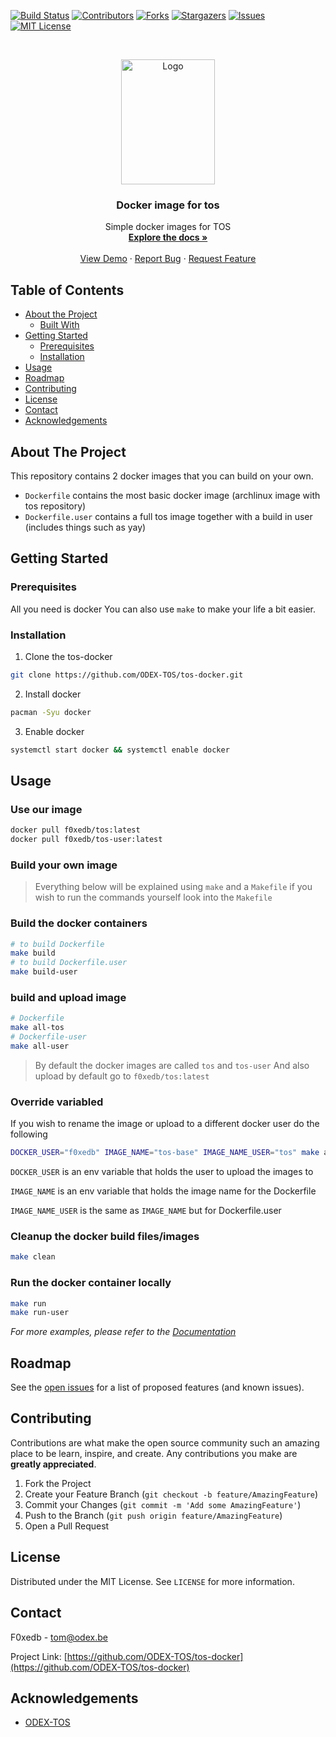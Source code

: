 [![Build Status](https://jenkins.odex.be/buildStatus/icon?job=tos-docker)](https://jenkins.odex.be/view/tos/job/tos-docker/)
[![Contributors][contributors-shield]][contributors-url]
[![Forks][forks-shield]][forks-url]
[![Stargazers][stars-shield]][stars-url]
[![Issues][issues-shield]][issues-url]
[![MIT License][license-shield]][license-url]

<!-- PROJECT LOGO -->
<br />
<p align="center">
  <a href="https://github.com/ODEX-TOS/tos-docker">
    <img src="https://tos.odex.be/images/logo.svg" alt="Logo" width="150" height="200">
  </a>

  <h3 align="center">Docker image for tos</h3>

  <p align="center">
    Simple docker images for TOS
    <br />
    <a href="https://github.com/ODEX-TOS/tos-docker"><strong>Explore the docs »</strong></a>
    <br />
    <br />
    <a href="https://github.com/ODEX-TOS/tos-docker">View Demo</a>
    ·
    <a href="https://github.com/ODEX-TOS/tos-docker/issues">Report Bug</a>
    ·
    <a href="https://github.com/ODEX-TOS/tos-docker/issues">Request Feature</a>
  </p>
</p>

<!-- TABLE OF CONTENTS -->

## Table of Contents

- [About the Project](#about-the-project)
  - [Built With](#built-with)
- [Getting Started](#getting-started)
  - [Prerequisites](#prerequisites)
  - [Installation](#installation)
- [Usage](#usage)
- [Roadmap](#roadmap)
- [Contributing](#contributing)
- [License](#license)
- [Contact](#contact)
- [Acknowledgements](#acknowledgements)

<!-- ABOUT THE PROJECT -->

## About The Project

This repository contains 2 docker images that you can build on your own.

- `Dockerfile` contains the most basic docker image (archlinux image with tos repository)
- `Dockerfile.user` contains a full tos image together with a build in user (includes things such as yay)

<!-- GETTING STARTED -->

## Getting Started

### Prerequisites

All you need is docker
You can also use `make` to make your life a bit easier.

### Installation

1. Clone the tos-docker

```sh
git clone https://github.com/ODEX-TOS/tos-docker.git
```

2. Install docker

```sh
pacman -Syu docker
```

3. Enable docker

```sh
systemctl start docker && systemctl enable docker
```

<!-- USAGE EXAMPLES -->

## Usage

### Use our image

```sh
docker pull f0xedb/tos:latest
docker pull f0xedb/tos-user:latest
```

### Build your own image

> Everything below will be explained using `make` and a `Makefile` if you wish to run the commands yourself look into the `Makefile`

### Build the docker containers

```sh
# to build Dockerfile
make build
# to build Dockerfile.user
make build-user
```

### build and upload image

```sh
# Dockerfile
make all-tos
# Dockerfile-user
make all-user
```

> By default the docker images are called `tos` and `tos-user`
> And also upload by default go to `f0xedb/tos:latest`

### Override variabled

If you wish to rename the image or upload to a different docker user do the following

```sh
DOCKER_USER="f0xedb" IMAGE_NAME="tos-base" IMAGE_NAME_USER="tos" make all
```

`DOCKER_USER` is an env variable that holds the user to upload the images to

`IMAGE_NAME` is an env variable that holds the image name for the Dockerfile

`IMAGE_NAME_USER` is the same as `IMAGE_NAME` but for Dockerfile.user

### Cleanup the docker build files/images

```sh
make clean
```

### Run the docker container locally

```sh
make run
make run-user
```

_For more examples, please refer to the [Documentation](https://github.com/ODEX-TOS/tos-docker)_

<!-- ROADMAP -->

## Roadmap

See the [open issues](https://github.com/ODEX-TOS/tos-docker/issues) for a list of proposed features (and known issues).

<!-- CONTRIBUTING -->

## Contributing

Contributions are what make the open source community such an amazing place to be learn, inspire, and create. Any contributions you make are **greatly appreciated**.

1. Fork the Project
2. Create your Feature Branch (`git checkout -b feature/AmazingFeature`)
3. Commit your Changes (`git commit -m 'Add some AmazingFeature'`)
4. Push to the Branch (`git push origin feature/AmazingFeature`)
5. Open a Pull Request

<!-- LICENSE -->

## License

Distributed under the MIT License. See `LICENSE` for more information.

<!-- CONTACT -->

## Contact

F0xedb - tom@odex.be

Project Link: [https://github.com/ODEX-TOS/tos-docker](https://github.com/ODEX-TOS/tos-docker)

<!-- ACKNOWLEDGEMENTS -->

## Acknowledgements

- [ODEX-TOS](https://github.com/ODEX-TOS/tos-docker)

<!-- MARKDOWN LINKS & IMAGES -->
<!-- https://www.markdownguide.org/basic-syntax/#reference-style-links -->

[contributors-shield]: https://img.shields.io/github/contributors/ODEX-TOS/tos-docker.svg?style=flat-square
[contributors-url]: https://github.com/ODEX-TOS/tos-docker/graphs/contributors
[forks-shield]: https://img.shields.io/github/forks/ODEX-TOS/tos-docker.svg?style=flat-square
[forks-url]: https://github.com/ODEX-TOS/tos-docker/network/members
[stars-shield]: https://img.shields.io/github/stars/ODEX-TOS/tos-docker.svg?style=flat-square
[stars-url]: https://github.com/ODEX-TOS/tos-docker/stargazers
[issues-shield]: https://img.shields.io/github/issues/ODEX-TOS/tos-docker.svg?style=flat-square
[issues-url]: https://github.com/ODEX-TOS/tos-docker/issues
[license-shield]: https://img.shields.io/github/license/ODEX-TOS/tos-docker.svg?style=flat-square
[license-url]: https://github.com/ODEX-TOS/tos-docker/blob/master/LICENSE.txt
[product-screenshot]: https://tos.odex.be/images/logo.svg
